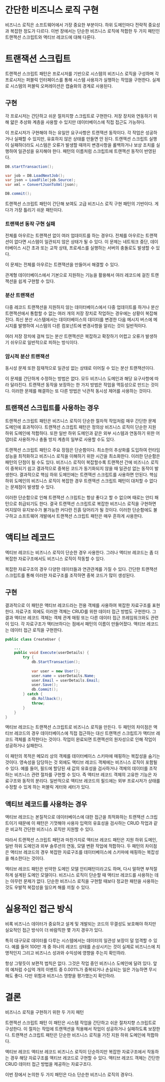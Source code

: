 # 간단한 비즈니스 로직 구현

비즈니스 로직은 소프트웨어에서 가장 중요한 부분이다.
하위 도메인마다 전략적 중요성과 복잡한 정도가 다르다.
이번 장에서는 단순한 비즈니스 로직에 적합한 두 가지 패턴인 트랜잭션 스크립트와 액티브 레코드에 대해 다룬다.

# 트랜잭션 스크립트

트랜잭션 스크립트 패턴은 프로시저를 기반으로 시스템의 비즈니스 로직을 구성하며 각 프로시저는 퍼블릭 인터페이스를 통해 시스템 사용자가 실행하는 작업을 구현한다.
실제로 시스템의 퍼블릭 오퍼레이션은 캡슐화의 경계로 사용된다.

## 구현

각 프로시저는 간단하고 쉬운 절차지향 스크립트로 구현한다.
저장 장치와 연동하기 위해 얇은 추상화 계층을 사용할 수 있지만 데이터베이스에 직접 접근도 가능하다.

이 프로시저가 구현해야 하는 유일안 요구사항은 트랜잭션 동작이다.
각 작업은 성공하거나 실패할 수 있지만, 유효하지 않은 상태를 만들면 안 된다.
트랜잭션 스크립트 실행이 실패하더라도 시스템은 오류가 발생할 때까지 변경사항을 롤백하거나 보상 조치를 실행하여 일관성을 유지해야 한다.
패턴의 이름처럼 스크립트에 트랜잭션 동작이 반영된다.

``` java
DB.startTransaction();

var job = DB.LoadNextJob();
var json = LoadFile(job.Source);
var xml = ConvertJsonToXml(json);

DB.commit();
```

트랜잭션 스크립트 패턴이 간단해 보여도 고급 비즈니스 로직 구현 패턴의 기반이다.
게다가 가장 틀리기 쉬운 패턴이다.

### 트랜잭션 동작 구현 실패

전체를 아우르는 트랜잭션 없이 여러 업데이트를 하는 경우다.
전체를 아우르는 트랜잭션이 없다면 시스템이 일관되지 않은 상태가 될 수 있다.
이 문제는 네트워크 중단, 데이터베이스 시간 초과 또는 교착 상태, 프로세스를 실행하는 서버의 충돌로도 발생할 수 있다.

이 문제는 전체를 아우르는 트랜잭션을 만들어서 해결할 수 있다.

관계형 데이터베이스에서 기본으로 지원하는 기능을 활용해서 여러 레코드에 걸친 트랜잭션을 쉽게 구현할 수 있다.

### 분산 트랜잭션

다중 레코드 트랜잭션을 지원하지 않는 데이터베이스에서 다중 업데이트를 하거나 분산 트랜잭션에서 통합할 수 없는 여러 개의 저장 장치로 작업하는 경우에는 상황이 복잡해진다.
최신 분산 시스템에서는 데이터베이스의 데이터를 변경한 다음 메시지 버스에 메시지를 발행하여 시스템의 다른 컴포넌트에 변경사항을 알리는 것이 일반적이다.

여러 저장 장치에 걸쳐 있는 분산 트랜잭션은 복잡하고 확장하기 어렵고 오류가 발생하기 쉬우므로 일반적으로 피하는 방식이다.

### 암시적 분산 트랜잭션

동시성 문제 또한 잠재적으로 일관성 없는 상태로 이어질 수 있는 분산 트랜잭션이다.

이 문제를 간단하게 수정하는 방법은 없다.
모두 비즈니스 도메인과 해당 요구사항에 따라 달라진다.
트랜잭션 동작을 보장하는 한 가지 방법은 작업을 멱등성으로 만드는 것이다.
이러한 문제를 해결하는 또 다른 방법은 낙관적 동시성 제어를 사용하는 것이다.

## 트랜잭션 스크립트를 사용하는 경우

트랜잭션 스크립트 패턴은 비즈니스 로직이 단순한 절차적 작업처럼 매우 간단한 문제 도메인에 효과적이다.
트랜잭션 스크립트 패턴은 정의상 비즈니스 로직이 단순한 지원 하위 도메인에 적합하다.
또한 일반 하위 도메인과 같은 외부 시스템과 연동하기 위한 어댑터로 사용하거나 충돌 방지 계층의 일부로 사용할 수도 있다.

트랜잭션 스크립트 패턴으 주요 장점은 단순함이다.
최소한의 추상화를 도입하여 런타임 성능을 최적화하고 비즈니스 로직을 이해하기 위한 시간을 최소화한다.
이러한 단순함은 패턴의 단점이 될 수도 있다.
비즈니스 로직이 복잡할수록 트랜잭션 간에 비즈니스 로직이 중복되기 쉽고 결과적으로 중복된 코드가 동기화되지 않을 때 일관성 없는 동작이 발생한다.
결과적으로 핵심 하위 도메인에는 트랜잭션 스크립트를 사용하면 안된다.
핵심 하위 도메인의 비즈니스 로직이 복잡한 경우 트랜잭션 스크립트 패턴이 대처할 수 없다는 문제점이 발생할 수 있다.

이러한 단순함으로 인해 트랜잭션 스크립트는 항상 좋다고 할 수 없으며 때로는 안티 패턴으로 취급되기도 한다.
결국 트랜잭션 스크립트로 복잡한 비즈니스 로직을 구현하면 머지않아 유지보수가 불가능한 커다란 진흙 덩어리가 될 것이다.
이러한 단순함에도 불구하고 소프트웨어 개발에서 트랜잭션 스크립트 패턴은 매우 흔하게 사용한다.

# 액티브 레코드

엑티브 레코드는 비즈니스 로직이 단순한 경우 사용한다.
그러나 액티브 레코드는 좀 더 복잡한 자료구조에서도 비즈니스 로직이 작동할 수 있다.

복잡한 자료구조의 경우 다양한 데이터들과 연관관계를 가질 수 있다.
간단한 트랜잭션 스크립트를 통해 이러한 자료구조를 조작하면 중복 코드가 많이 생성된다.

## 구현

결과적으로 이 패턴은 액티브 레코드라는 전용 객체를 사용하여 복잡한 자료구조를 표현한다.
자료구조 외에도 이러한 객체는 CRUD를 위한 데이터 접근 방법도 구현한다.
그 결과 액티브 레코드 객체는 객체 관계 매핑 또는 다른 데이터 접근 프레임워크와도 관련이 있다.
각 자료구조가 액티브하다는 점에서 패턴의 이름이 만들어졌다.
액티브 레코드는 데이터 접근 로직을 구현한다.

``` java
public class CreateUser {

    ...
    public void Execute(userDetails) {
        try {
            db.StartTransaction();
            
            var user = new User();
            user.name = userDetails.Name;
            user.Email = userDetails.Email;
            user.Save();
            db.Commit();        
        } catch {
            db.Rollback();
            throw;
        }
    }
}
```

액티브 레코드는 트랜잭션 스크립트로 비즈니스 로직을 만든다.
두 패턴의 차이점은 액티브 레코드의 경우 데이터베이스에 직접 접근하는 대신 트랜잭션 스크립트가 액티브 레코드 객체를 조작한다는 것이다.
작업이 완료되면 트랜잭션의 원자성으로 인해 작업이 성공하거나 실패한다.

이 패턴의 목적은 메모리 상의 객체를 데이터베이스 스키마에 매핑하는 복잡성을 숨기는 것이다.
영속성을 담당하는 것 외에도 액티브 레코드 객체에는 비즈니스 로직이 포함될 수 있다.
예를 들어, 필드에 할당된 새 값의 유효성을 검사하거나 객체의 데이터를 조작하는 비즈니스 관련 절차를 구현할 수 있다.
즉 액티브 레코드 객체의 고유한 기능은 자료구조와 동작의 분리다.
일반적으로 액티브 레코드의 필드에는 외부 프로시저가 상태를 수정할 수 있게 하는 퍼블릭 게터와 세터가 있다.

## 액티브 레코드를 사용하는 경우

액티브 레코드는 본질적으로 데이터베이스에 대한 접근을 최적화하는 트랜잭션 스크립트이기 때문에 이 패턴은 기껏해야 사용자 입력의 유효성을 검사하는 CRUD 작업과 같은 비교적 간단한 비즈니스 로직만 지원할 수 있다.

따라서 트랜잭션 스크립트 패턴과 마찬가지로 액티브 레코드 패턴은 지원 하위 도메인, 일반 하위 도메인과 외부 솔루션의 연동, 모델 변환 작업에 적합하다.
두 패턴의 차이점은 액티브 레코드의 경우 복잡한 자료구조를 데이터베이스에 스키마에 매핑하는 복잡성을 해소한다는 것이다.

액티브 레코드 패턴은 빈약한 도메인 모델 안티패턴이라고도 하며, 다시 말하면 부적절하게 설계된 도메인 모델이다.
비즈니스 로직이 단순할 때 액티브 레코드를 사용하는 데는 아무런 문제가 없다.
단순한 비즈니스 로직을 구현할 때보다 정교한 패턴을 사용하는 것도 우발적 복잡성을 일으켜 해를 끼칠 수 있다.

# 실용적인 접근 방식

비록 비즈니스 데이터가 중요하고 설계 및 개발되는 코드의 무결성도 보호해야 하지만 실요적인 접근 방식이 더 바람직한 몇 가지 경우가 있다.

특히 대구모로 데이터를 다루는 시스템에서는 데이터의 일관성 보장이 덜 엄격할 수 있다.
예를 들어 100만 개 중 하나의 레코드 상태를 손상시키는 것이 실제로 비즈니스에 치명적인지 그리고 비즈니스 성과와 수익성에 영향을 주는지 확인하라.

항상 그렇듯이 보편적 법칙은 없다.
그것은 작업 중인 비즈니스 도메인에 달려 있다.
앞의 예처럼 수십억 개의 이벤트 중 0.001%가 중복되거나 손실되는 일은 가능하면 무시해도 좋다.
다만 위험과 비즈니스 영향을 평가했는지 확인하라.

# 결론

비즈니스 로직을 구현하기 위한 두 가지 패턴

트랜잭션 스크립트 패턴
이 패턴은 시스템 작업을 간단하고 쉬운 절차지향 스크립트로 구성한다.
이 절차는 작업에 트랜잭션을 적용해서 작업이 성공하거나 실패하도록 보장한다.
트랜잭션 스크립트 패턴은 단순한 비즈니스 로직을 가진 지원 하위 도메인에 적합하다.

액티브 레코드
액티브 레코드
비즈니스 로직이 단순하지만 복잡한 자료구조에서 작동하는 경우 해당 자료구조를 액티브 레코드로 구현할 수 있다.
액티브 레코드 객체는 간단한 CRUD 데이터 접근 방법을 제공하는 자료구조다.

이번 장에서 논의한 두 가지 패턴은 다소 단순한 비즈니스 로직의 경우다.
